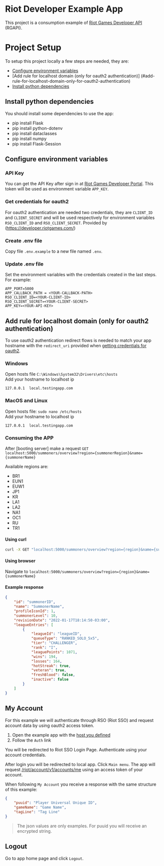 # Riot Developer Example App
This project is a consumption example of [Riot Games Developer API](https://developer.riotgames.com/apis) (RGAPI).


# Project Setup
To setup this project locally a few steps are needed, they are:
- [Configure environment variables](#configure-environment-variables)
- [Add rule for localhost domain (only for oauth2 authentication)]
(#add-rule-for-localhost-domain-only-for-oauth2-authentication)
- [Install python dependencies](#install-python-dependencies)

## Install python dependencies
You should install some dependencies to use the app: 
- pip install Flask
- pip install python-dotenv
- pip install dataclasses
- pip install numpy
- pip install Flask-Session

## Configure environment variables
### API Key
You can get the API Key after sign in at [Riot Games Developer Portal](https://developer.riotgames.com/login). This token will be used as environment variable `APP_KEY`.

### Get credentials for oauth2
For oauth2 authentication are needed two credentials, they are `CLIENT_ID` and `CLIENT_SECRET` and will be used respectively for environment variables `RSO_CLIENT_ID` and `RSO_CLIENT_SECRET`. Provided by (https://developer.riotgames.com/)

### Create .env file
Copy file `.env.example` to a new file named `.env`.

### Update .env file
Set the environment variables with the credentials created in the last steps. For example:
```
APP_PORT=5000
APP_CALLBACK_PATH = <YOUR-CALLBACK-PATH>
RSO_CLIENT_ID=<YOUR-CLIENT-ID>
RSO_CLIENT_SECRET=<YOUR-CLIENT-SECRET>
APP_KEY=<YOUR-API-KEY>

```

## Add rule for localhost domain (only for oauth2 authentication)
To use oauth2 authentication redirect flows is needed to match your app hostname with the `redirect_uri` provided when [getting credentials for oauth2](#get-credentials-for-oauth2).

### Windows
Open hosts file `C:\Windows\System32\Drivers\etc\hosts` \
Add your hostname to localhost ip
```
127.0.0.1  local.testingapp.com
```

### MacOS and Linux
Open hosts file: `sudo nano /etc/hosts` \
Add your hostname to localhost ip
```
127.0.0.1  local.testingapp.com
```


### Consuming the APP
After [booting server] make a request `GET localhost:5000/summoners/overview?region={summonerRegion}&name={summonerName}`

Available regions are:
- BR1
- EUN1
- EUW1
- JP1
- KR
- LA1
- LA2
- NA1
- OC1
- RU
- TR1

#### Using curl
```bash
curl -X GET "localhost:5000/summoners/overview?region={region}&name={summonerName}"
```

#### Using browser
Navigate to `localhost:5000/summoners/overview?region={region}&name={summonerName}`

#### Example response
```json
{
    "id": "summonerID",
    "name": "SummonerName",
    "profileIconId": 1,
    "summonerLevel": 10,
    "revisionDate": "2022-01-17T18:14:50-03:00",
    "leagueEntries": [
        {
            "leagueId": "leagueID",
            "queueType": "RANKED_SOLO_5x5",
            "tier": "CHALLENGER",
            "rank": "I",
            "leaguePoints": 1071,
            "wins": 194,
            "losses": 164,
            "hotStreak": true,
            "veteran": true,
            "freshBlood": false,
            "inactive": false
        }
    ]
}
```


## My Account
For this example we will authenticate through RSO (Riot SSO) and request account data by using oauth2 access token.

1. Open the example app with the [host you defined](#add-rule-for-localhost-domain-only-for-oauth2-authentication)
2. Follow the `Auth` link

You will be redirected to Riot SSO Login Page. Authenticate using your account credentials.

After login you will be redirected to local app. Click `Main menu`. The app will request [/riot/account/v1/accounts/me](https://developer.riotgames.com/apis#account-v1/GET_getByAccessToken) using an access token of your account.

When following `My Account` you receive a response with the same structure of this example:

```json
{
    "puuid": "Player Universal Unique ID",
    "gameName": "Game Name",
    "tagLine": "Tag Line"
}
```
> The json values are only examples. For puuid you will receive an encrypted string.

## Logout
Go to app home page and click `Logout`.

